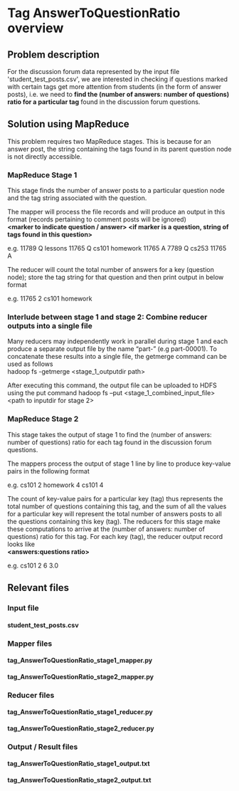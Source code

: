 # Tag AnswerToQuestionRatio overview

## Problem description

For the discussion forum data represented by the input file 'student_test_posts.csv', we are interested in checking if questions marked with certain tags get more attention from students (in the form of answer posts), i.e. we need to **find the (number of answers: number of questions) ratio for a particular tag** found in the discussion forum questions.

## Solution using MapReduce

This problem requires two MapReduce stages. This is because for an answer post, the string containing the tags found in its parent question node is not directly accessible.

### MapReduce Stage 1

This stage finds the number of answer posts to a particular question node and the tag string associated with the question. 

The mapper will process the file records and will produce an output in this format (records pertaining to comment posts will be ignored)  
**<id of parent question> <marker to indicate question / answer> 	<if marker is a question, string of tags found in this question>**

e.g.
11789	Q	lessons
11765	Q	cs101	homework
11765	A
7789	Q	cs253
11765	A

The reducer will count the total number of answers for a key (question node); store the tag string for that question and then print output in below format  
**<Question node id>	<number of answers to this question>	<string containing tags found in this question>**

e.g.
11765	2	cs101	homework

### Interlude between stage 1 and stage 2: Combine reducer outputs into a single file

Many reducers may independently work in parallel during stage 1 and each produce a separate output file by the name “part-<part number>” (e.g part-00001). To concatenate these results into a single file, the getmerge command can be used as follows  
hadoop fs -getmerge <stage_1_outputdir path>    <local path to new file which will contain concatenated results>

After executing this command, the output file can be uploaded to HDFS using the put command
hadoop fs –put    <stage_1_combined_input_file>    <path to inputdir for stage 2>


### MapReduce Stage 2

This stage takes the output of stage 1 to find the (number of answers: number of questions) ratio for each tag found in the discussion forum questions.  

The mappers process the output of stage 1 line by line to produce key-value pairs in the following format  
**<tag present in  a particular question>	<number of answers to this question>**

e.g.
cs101	2
homework 4
cs101	4

The count of key-value pairs for a particular key (tag) thus represents the total number of questions containing this tag, and the sum of all the values for a particular key will represent the total number of answers posts to all the questions containing this key (tag). The reducers for this stage make these computations to arrive at the (number of answers: number of questions) ratio for this tag. For each key (tag), the reducer output record looks like  
**<tag>	<number of questions>	<number of answers>	<answers:questions ratio>**

e.g. 	cs101	2	6	3.0

## Relevant files

### Input file
#### student_test_posts.csv

### Mapper files
#### tag_AnswerToQuestionRatio_stage1_mapper.py 
#### tag_AnswerToQuestionRatio_stage2_mapper.py

### Reducer files 
#### tag_AnswerToQuestionRatio_stage1_reducer.py 
#### tag_AnswerToQuestionRatio_stage2_reducer.py

### Output / Result files 
#### tag_AnswerToQuestionRatio_stage1_output.txt 
#### tag_AnswerToQuestionRatio_stage2_output.txt
